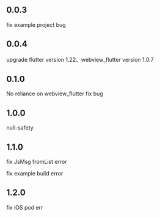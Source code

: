 ## 0.0.3
fix example project bug

## 0.0.4
upgrade flutter version 1.22、webview_flutter version 1.0.7

## 0.1.0
No reliance on webview_flutter
fix bug

## 1.0.0
null-safety

## 1.1.0
fix JsMsg fromList error

fix example build error

## 1.2.0
fix iOS pod err